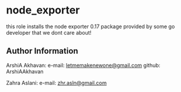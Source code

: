 node_exporter
=========

this role installs the node exporter 0.17 package provided by some go developer that we dont care about! 

Author Information
------------------

ArshiA Akhavan:
e-mail: letmemakenewone@gmail.com
github: ArshiAAkhavan

Zahra Aslani:
e-mail: zhr.asln@gmail.com

